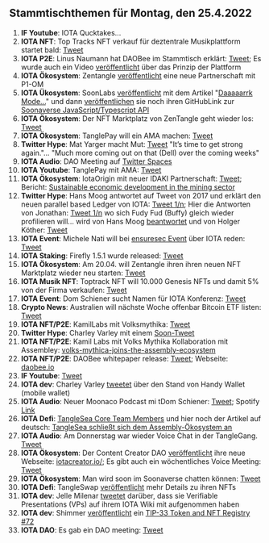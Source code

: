 ## Stammtischthemen für Montag, den 25.4.2022

1. **IF Youtube**: IOTA Qucktakes...
2. **IOTA NFT**: Top Tracks NFT verkauf für deztentrale Musikplattform startet bald: [Tweet](https://twitter.com/ToptracksNFT/status/1516110801840615436?s=20&t=WYh2cFtEoEx2wNLv5WPUPw)
3. **IOTA P2E**: Linus Naumann hat DAOBee im Stammtisch erklärt: [Tweet](https://twitter.com/Daobeegame/status/1516024355989430279?s=20&t=WYh2cFtEoEx2wNLv5WPUPw); Es wurde auch ein Video [veröffentlicht](https://twitter.com/Daobeegame/status/1517137175443255297?s=20) über das Prinzip der Plattform
4. **IOTA Ökosystem**: Zentangle [veröffentlicht](https://twitter.com/zentangle_io/status/1516125585797357571?s=20&t=WYh2cFtEoEx2wNLv5WPUPw) eine neue Partnerschaft mit P1-OM
5. **IOTA Ükosystem**: SoonLabs [veröffentlicht](https://twitter.com/soon_labs/status/1516100263823613954?s=20&t=WYh2cFtEoEx2wNLv5WPUPw) mit dem Artikel "[Daaaaarrk Mode...](https://medium.com/@soonlabs/daaaaaaark-mode-57a6b91e7175)" und dann [veröffentlichen](https://twitter.com/soon_labs/status/1516131961990918144?s=20&t=WYh2cFtEoEx2wNLv5WPUPw) sie noch ihren GitHubLink zur [Soonaverse JavaScript/Typescript API](https://github.com/soonlabs/soonaverse-lib)
6. **IOTA Ökosystem**: Der NFT Marktplatz von ZenTangle geht wieder los: [Tweet](https://twitter.com/zentangle_io/status/1516175846372884481?s=20&t=WYh2cFtEoEx2wNLv5WPUPw)
7. **IOTA Ökosystem**: TanglePay will ein AMA machen: [Tweet](https://twitter.com/tanglepaycom/status/1516020380153966594?s=20&t=WYh2cFtEoEx2wNLv5WPUPw)
8. **Twitter Hype**: Mat Yarger macht Mut: [Tweet](https://twitter.com/Mat_Yarger/status/1516155106609471490?s=20&t=WYh2cFtEoEx2wNLv5WPUPw) "It’s time to get strong again."... "Much more coming out on that (Dell) over the coming weeks"
9. **IOTA Audio**: DAO Meeting auf [Twitter Spaces](https://twitter.com/PhyloIota/status/1514865837743947776?s=20&t=01xfoSahqPASZWF0YseVQA)
10. **IOTA Youtube**: TanglePay mit AMA: [Tweet](https://twitter.com/tanglepaycom/status/1516020380153966594?s=20&t=01xfoSahqPASZWF0YseVQA)
11. **IOTA Ökosystem**: IotaOrigin mit neuer IDAKI Partnerschaft: [Tweet](https://twitter.com/origin_iota/status/1516379698841935874?s=20&t=01xfoSahqPASZWF0YseVQA); Bericht: [Sustainable economic development in the mining sector](https://www.giz.de/en/worldwide/19891.html)
12. **Twitter Hype**: Hans Moog antwortet auf Tweet von 2017 und erklärt den neuen parallel based Ledger von IOTA: [Tweet 1/n](https://twitter.com/hus_qy/status/1516191493790351363?s=20&t=01xfoSahqPASZWF0YseVQA); Hier die Antworten von Jonathan: [Tweet 1/n](https://twitter.com/Jogenfors/status/1516532205211766794?s=20) wo sich Fudy Fud (Buffy) gleich wieder profilieren will... wird von Hans Moog [beantwortet](https://twitter.com/hus_qy/status/1516742469702062086?s=20) und von Holger Köther: [Tweet](https://twitter.com/HolgerKoether/status/1516849206517972997?s=20&t=uSCphUeFDBLAFn-L7JVwuQ)
13. **IOTA Event**: Michele Nati will bei [ensuresec Event](https://www.linkedin.com/feed/update/urn:li:share:6922202829361156096) über IOTA reden: [Tweet](https://twitter.com/michelenati/status/1516437203810934785?s=20&t=01xfoSahqPASZWF0YseVQA)
14. **IOTA Staking**: Firefly 1.5.1 wurde released: [Tweet](https://twitter.com/c_varley/status/1516484389718437889?s=20&t=01xfoSahqPASZWF0YseVQA)
15. **IOTA Ökosystem**: Am 20.04. will Zentangle ihren ihren neuen NFT Marktplatz wieder neu starten: [Tweet](https://twitter.com/zentangle_io/status/1516175846372884481?s=20&t=01xfoSahqPASZWF0YseVQA)
16. **IOTA Musik NFT**: Toptrack NFT will 10.000 Genesis NFTs und damit 5% von der Firma verkaufen: [Tweet](https://twitter.com/ToptracksNFT/status/1516110801840615436?s=20&t=01xfoSahqPASZWF0YseVQA)
17. **IOTA Event**: Dom Schiener sucht Namen für IOTA Konferenz: [Tweet](https://twitter.com/DomSchiener/status/1516348354250301447?s=20&t=01xfoSahqPASZWF0YseVQA)
18. **Crypto News**: Australien will nächste Woche offenbar Bitcoin ETF listen: [Tweet](https://twitter.com/btc_archive/status/1516354494199742464?s=21&t=TquqJ_6fWRGoLXkyw9r3eA)
19. **IOTA NFT/P2E**: KamilLabs mit Volksmythika: [Tweet](https://twitter.com/kamilabsstudio/status/1516672554139889667?s=20)
20. **Twitter Hype**: Charley Varley mit einem [Soon-Tweet](https://twitter.com/c_varley/status/1516748176602144778?s=20)
21. **IOTA NFT/P2E**: Kamil Labs mit Volks Mythika Kollaboration mit Assembley: [volks-mythica-joins-the-assembly-ecosystem](https://blog.assembly.sc/volks-mythica-joins-the-assembly-ecosystem/)
22. **IOTA NFT/P2E**: DAOBee whitepaper release: [Tweet](https://twitter.com/Daobeegame/status/1516780141128699910?s=20&t=jZ1tbBopzNyluBp3bLJcaQ); Webseite: [daobee.io](https://www.daobee.io/)
23. **IF Youtube**: [Tweet](https://twitter.com/iota/status/1516794084026990611?s=20&t=jZ1tbBopzNyluBp3bLJcaQ)
24. **IOTA dev**: Charley Varley [tweetet](https://twitter.com/c_varley/status/1516755847891677186?s=20&t=0KZWIpP32LV_l4Kf0PSHLA) über den Stand von Handy Wallet (mobile wallet)
25. **IOTA Audio**: Neuer Moonaco Podcast mi tDom Schiener: [Tweet](https://twitter.com/MoonacoPodcast/status/1517080516033273859?s=20); Spotify [Link](https://open.spotify.com/episode/1T4bAsjtNySMKP5DRpvOB2?si=9ysn1BvkSIeINuJux1G0_w)
26. **IOTA Defi**: [TangleSea Core Team Members](https://tanglesea.medium.com/new-tanglesea-core-team-members-69814fd3c67e) und hier noch der Artikel auf deutsch: [TangleSea schließt sich dem Assembly-Ökosystem an](https://iota-kurs.de/tanglesea-schliesst-sich-dem-assembly-oekosystem-an/)
27. **IOTA Audio**: Am Donnerstag war wieder Voice Chat in der TangleGang. [Tweet](https://twitter.com/GangTangleTalk/status/1517096935529844739?t=0m4kAsP794RYUNIMejgBww&s=19)
28. **IOTA Ökosystem**: Der Content Creator DAO [veröffentlicht](https://twitter.com/IOTAcontentDAO/status/1517237193432920069?s=20) ihre neue Webseite: [iotacreator.io/](https://www.iotacreator.io/); Es gibt auch ein wöchentliches Voice Meeting: [Tweet](https://twitter.com/IOTAcontentDAO/status/1516838848503844868?s=20)
29. **IOTA Ökosystem**: Man wird soon im Soonaverse chatten können: [Tweet](https://twitter.com/gregmart/status/1517173842065510400?s=20)
30. **IOTA Defi**: TangleSwap [veröffentlicht](https://twitter.com/TangleSwapE/status/1517176268575358978?s=20) mehr Details zu ihren NFTs
31. **IOTA dev**: Jelle Milenar [tweetet](https://twitter.com/JelleFm/status/1517120202454020096?s=20) darüber, dass sie Verifiable Presentations (VPs) auf ihrem IOTA Wiki mit aufgenommen haben
32. **IOTA dev**: Shimmer [veröffentlicht](https://twitter.com/shimmernet/status/1517126304381947905?s=20) ein [TIP-33 Token and NFT Registry #72](https://github.com/iotaledger/tips/pull/72)
33. **IOTA DAO**: Es gab ein DAO meeting: [Tweet](https://twitter.com/PhyloIota/status/1517118481262874625?s=20)
